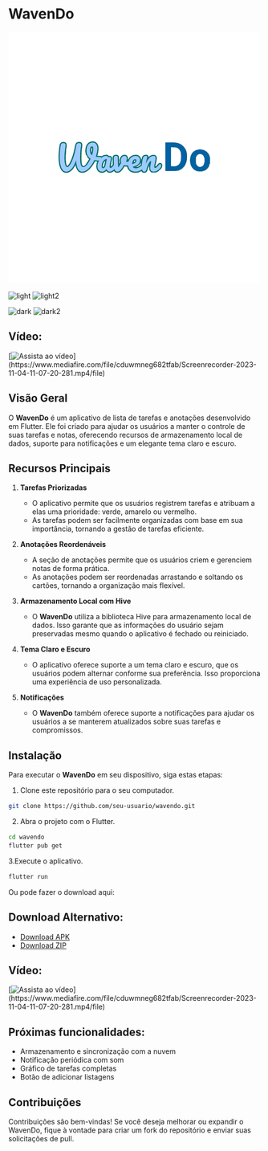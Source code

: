 # WavenDo

![Logo do WavenDo](assets/waven_do.png)


![light](https://github.com/yurahiero/waven_do/assets/145340493/f1ce514d-7b5c-459b-afb7-71d2a582a2e5)
![light2](https://github.com/yurahiero/waven_do/assets/145340493/5385a75c-e88b-41c2-a3e9-02bb98e2a8f4)



![dark](https://github.com/yurahiero/waven_do/assets/145340493/ef879076-a8ec-4ca7-bd9c-03e741e54761)
![dark2](https://github.com/yurahiero/waven_do/assets/145340493/704c33be-c613-4e91-8cd9-a282aa0e091d)

## Vídeo:

[![Assista ao vídeo](https://www.mediafire.com/...)](https://www.mediafire.com/file/cduwmneg682tfab/Screenrecorder-2023-11-04-11-07-20-281.mp4/file)


## Visão Geral

O **WavenDo** é um aplicativo de lista de tarefas e anotações desenvolvido em Flutter. Ele foi criado para ajudar os usuários a manter o controle de suas tarefas e notas, oferecendo recursos de armazenamento local de dados, suporte para notificações e um elegante tema claro e escuro.

## Recursos Principais

1. **Tarefas Priorizadas**
   - O aplicativo permite que os usuários registrem tarefas e atribuam a elas uma prioridade: verde, amarelo ou vermelho.
   - As tarefas podem ser facilmente organizadas com base em sua importância, tornando a gestão de tarefas eficiente.

2. **Anotações Reordenáveis**
   - A seção de anotações permite que os usuários criem e gerenciem notas de forma prática.
   - As anotações podem ser reordenadas arrastando e soltando os cartões, tornando a organização mais flexível.

3. **Armazenamento Local com Hive**
   - O **WavenDo** utiliza a biblioteca Hive para armazenamento local de dados. Isso garante que as informações do usuário sejam preservadas mesmo quando o aplicativo é fechado ou reiniciado.

4. **Tema Claro e Escuro**
   - O aplicativo oferece suporte a um tema claro e escuro, que os usuários podem alternar conforme sua preferência. Isso proporciona uma experiência de uso personalizada.

5. **Notificações**
   - O **WavenDo** também oferece suporte a notificações para ajudar os usuários a se manterem atualizados sobre suas tarefas e compromissos.

## Instalação

Para executar o **WavenDo** em seu dispositivo, siga estas etapas:

1. Clone este repositório para o seu computador.

```bash
git clone https://github.com/seu-usuario/wavendo.git
```

2. Abra o projeto com o Flutter.
```bash
cd wavendo
flutter pub get
```

3.Execute o aplicativo.
```bash
flutter run
```

Ou pode fazer o download aqui:
## Download Alternativo:
- [Download APK](https://www.mediafire.com/file/tlt2tiexjmy723g/waven-do.apk/file)
- [Download ZIP](https://www.mediafire.com/file/7tyajj5dnz4d0ka/waven-do.zip/file)

## Vídeo:

[![Assista ao vídeo](https://www.mediafire.com/...)](https://www.mediafire.com/file/cduwmneg682tfab/Screenrecorder-2023-11-04-11-07-20-281.mp4/file)


## Próximas funcionalidades:

- Armazenamento e sincronização com a nuvem
- Notificação periódica com som
- Gráfico de tarefas completas
- Botão de adicionar listagens

## Contribuições
Contribuições são bem-vindas! Se você deseja melhorar ou expandir o WavenDo, fique à vontade para criar um fork do repositório e enviar suas solicitações de pull.
